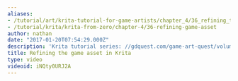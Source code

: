 ```yaml
---
aliases:
- /tutorial/art/krita-tutorial-for-game-artists/chapter_4/36_refining_the_game_asset_in_krita
- /tutorial/krita/krita-from-zero/chapter-4/36-refining-game-asset
author: nathan
date: "2017-01-20T07:54:29.000Z"
description: 'Krita tutorial series: //gdquest.com/game-art-quest/volume-1/course-public/'
title: Refining the game asset in Krita
type: video
videoid: iNQty0URJ2A
---
```


